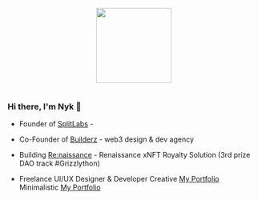 <p align="center"><img src="https://images-ext-2.discordapp.net/external/tB5QAgTwqqW_TuAWM_FE2tqTdX4lBngDdx16OI6omys/https/media.discordapp.net/attachments/945872969845063730/962815619449913364/skelly_shadow.gif" width="150"/>
<p align="center"><img src="https://komarev.com/ghpvc/?username=0xNyk&style=flat-square&color=blue" alt=""></p>

### Hi there, I'm Nyk 👋

- Founder of [SplitLabs](https://twitter.com/split_labs) - 
- Co-Founder of [Builderz](https://twitter.com/builderz__) - web3 design & dev agency 
- Building [Re:naissance](https://twitter.com/renaissance_xyz) - Renaissance xNFT Royalty Solution (3rd prize DAO track #Grizzlython)

- Freelance UI/UX Designer & Developer
Creative [My Portfolio](https://nyk-portfolio.vercel.app/)  Minimalistic [My Portfolio](https://nyk-dev.vercel.app) 


